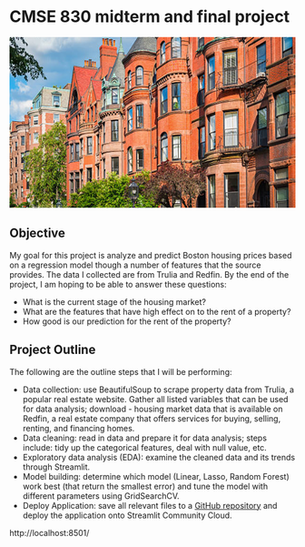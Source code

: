 # CMSE 830 midterm and final project

<p align="center">
  <img width="800" height="300" src="https://github.com/chilam27/CMSE830_Project/blob/main/StreamlitApp/image/house.png">
</p>

## Objective
My goal for this project is analyze and predict Boston housing prices based on a regression model though a number of features that the source provides. The data I collected are from Trulia and Redfin. By the end of the project, I am hoping to be able to answer these questions:

- What is the current stage of the housing market?
- What are the features that have high effect on to the rent of a property?
- How good is our prediction for the rent of the property?

## Project Outline
The following are the outline steps that I will be performing:

- Data collection: use BeautifulSoup to scrape property data from Trulia, a popular real estate website. Gather all listed variables that can be used for data analysis; download - housing market data that is available on Redfin, a real estate company that offers services for buying, selling, renting, and financing homes.
- Data cleaning: read in data and prepare it for data analysis; steps include: tidy up the categorical features, deal with null value, etc.
- Exploratory data analysis (EDA): examine the cleaned data and its trends through Streamlit.
- Model building: determine which model (Linear, Lasso, Random Forest) work best (that return the smallest error) and tune the model with different parameters using GridSearchCV.
- Deploy Application: save all relevant files to a [GitHub repository](https://github.com/chilam27/CMSE830_Project?tab=readme-ov-file) and deploy the application onto Streamlit Community Cloud.

http://localhost:8501/
